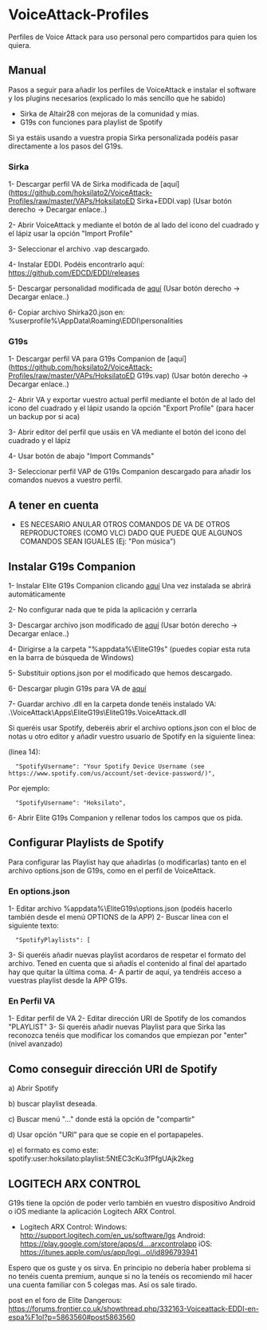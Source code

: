 # VoiceAttack-Profiles
Perfiles de Voice Attack para uso personal pero compartidos para quien los quiera.

## Manual
Pasos a seguir para añadir los perfiles de VoiceAttack e instalar el software y los plugins necesarios (explicado lo más sencillo que he sabido)

- Sirka de Altair28 con mejoras de la comunidad y mias.
- G19s con funciones para playlist de Spotify

Si ya estáis usando a vuestra propia Sirka personalizada podéis pasar directamente a los pasos del G19s.


### Sirka
1- Descargar perfil VA de Sirka modificada de [aquí](https://github.com/hoksilato2/VoiceAttack-Profiles/raw/master/VAPs/HoksilatoED Sirka+EDDI.vap) (Usar botón derecho -> Decargar enlace..)

2- Abrir VoiceAttack y mediante el botón de al lado del icono del cuadrado y el lápiz usar la opción "Import Profile"

3- Seleccionar el archivo .vap descargado.

4- Instalar EDDI. Podéis encontrarlo aquí: https://github.com/EDCD/EDDI/releases

5- Descargar personalidad modificada de [aquí](https://github.com/hoksilato2/VoiceAttack-Profiles/blob/master/Personalities/Shirka20.json) (Usar botón derecho -> Decargar enlace..)

6- Copiar archivo Shirka20.json en: %userprofile%\AppData\Roaming\EDDI\personalities


### G19s
1- Descargar perfil VA para G19s Companion de [aquí](https://github.com/hoksilato2/VoiceAttack-Profiles/raw/master/VAPs/HoksilatoED G19s.vap) (Usar botón derecho -> Decargar enlace..)

2- Abrir VA y exportar vuestro actual perfil mediante el botón de al lado del icono del cuadrado y el lápiz usando la opción "Export Profile" (para hacer un backup por si aca)

3- Abrir editor del perfil que usáis en VA mediante el botón del icono del cuadrado y el lápiz

4- Usar botón de abajo "Import Commands"

3- Seleccionar perfil VAP de G19s Companion descargado para añadir los comandos nuevos a vuestro perfil.


## A tener en cuenta

- ES NECESARIO ANULAR OTROS COMANDOS DE VA DE OTROS REPRODUCTORES (COMO VLC) DADO QUE PUEDE QUE ALGUNOS COMANDOS SEAN IGUALES (Ej: "Pon música")


## Instalar G19s Companion
 1- Instalar Elite G19s Companion clicando [aquí](https://apps.magicmau.nl) Una vez instalada se abrirá automáticamente

 2- No configurar nada que te pida la aplicación y cerrarla

 3- Descargar archivo json modificado de [aquí](https://github.com/hoksilato2/Elite-G19s-Companion-Options/blob/master/options.json) (Usar botón derecho -> Decargar enlace..)

 4- Dirigirse a la carpeta "%appdata%\EliteG19s" (puedes copiar esta ruta en la barra de búsqueda de Windows)

 5- Substituir options.json por el modificado que hemos descargado.

 6- Descargar plugin G19s para VA de [aquí](https://apps.magicmau.nl/EliteG19s-v...ack-latest.zip)

 7- Guardar archivo .dll en la carpeta donde tenéis instalado VA:
    .\VoiceAttack\Apps\EliteG19s\EliteG19s.VoiceAttack.dll

 Si queréis usar Spotify, deberéis abrir el archivo options.json con el bloc de notas u otro editor y añadir vuestro usuario de Spotify en la siguiente linea:

(linea 14):

      "SpotifyUsername": "Your Spotify Device Username (see https://www.spotify.com/us/account/set-device-password/)",

  Por ejemplo:

      "SpotifyUsername": "Hoksilato",

 6- Abrir Elite G19s Companion y rellenar todos los campos que os pida.


## Configurar Playlists de Spotify
Para configurar las Playlist hay que añadirlas (o modificarlas) tanto en el archivo options.json de G19s, como en el perfil de VoiceAttack.

### En options.json
1- Editar archivo %appdata%\EliteG19s\options.json (podéis hacerlo también desde el menú OPTIONS de la APP)
2- Buscar línea con el siguiente texto:

      "SpotifyPlaylists": [

3- Si queréis añadir nuevas playlist acordaros de respetar el formato del archivo. Tened en cuenta que si añadís el contenido al final del apartado hay que quitar la última coma.
4- A partir de aquí, ya tendréis acceso a vuestras playlist desde la APP G19s.

### En Perfil VA
1- Editar perfil de VA
2- Editar dirección URI de Spotify de los comandos "PLAYLIST"
3- Si queréis añadir nuevas Playlist para que Sirka las reconozca tenéis que modificar los comandos que empiezan por "enter" (nivel avanzado)


## Como conseguir dirección URI de Spotify

a) Abrir Spotify

b) buscar playlist deseada.

c) Buscar menú "..." donde está la opción de "compartir"

d) Usar opción "URI" para que se copie en el portapapeles.

e) el formato es como este: spotify:user:hoksilato:playlist:5NtEC3cKu3fPfgUAjk2keg

## LOGITECH ARX CONTROL
G19s tiene la opción de poder verlo también en vuestro dispositivo Android o iOS mediante la aplicación Logitech ARX Control.

- Logitech ARX Control:
Windows: http://support.logitech.com/en_us/software/lgs
Android: https://play.google.com/store/apps/d....arxcontrolapp
iOS: https://itunes.apple.com/us/app/logi...ol/id896793941


Espero que os guste y os sirva. En principio no debería haber problema si no tenéis cuenta premium, aunque si no la tenéis os recomiendo mil hacer una cuenta familiar con 5 colegas mas. Así os sale tirado.


post en el foro de Elite Dangerous:
https://forums.frontier.co.uk/showthread.php/332163-Voiceattack-EDDI-en-espa%F1ol?p=5863560#post5863560
